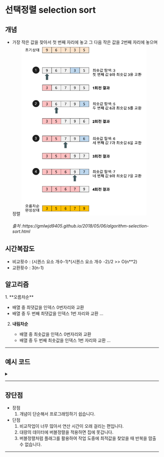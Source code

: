 # 선택정렬 selection sort

<h2>개념</h2>

- 가장 작은 값을 찾아서 첫 번째 자리에 놓고 그 다음 작은 값을 2번째 자리에 놓으며 정렬
  ![Alt text](../../../img/selectionsort.PNG)
  
  <h6>출처 :https://gmlwjd9405.github.io/2018/05/06/algorithm-selection-sort.html</h6>

<h2>시간복잡도</h2>

  -  비교횟수 : (시퀀스 요소 개수-1)*(시퀀스 요소 개수 -2)/2 >> O(n**2)
  -  교환횟수 : 3(n-1)

<h2>알고리즘</h2>
1. **오름차순**
   
   - 배열 중 최댓값을 인덱스 0번자리와 교환
   - 배열 중 두 번째 최댓값을 인덱스 1번 자리와 교환
     ...

2. **내림차순**
   
   - 배열 중 최솟값을 인덱스 0번자리와 교환
   - 배열 중 두 번째 최솟값을 인덱스 1번 자리와 교환
     ...

---

<h2>예시 코드</h2> 
<details>
<summary> </summary>
<div markdown="1">

```python
def selection_sort(data, increasing = True):
    #오름차순
    if increasing == True:

        for i in range(len(data)-1):
            max_idx = i

            for j in range(i+1, len(data)):               
                if data[max_idx] < data[j]:
                    max_idx = j

            data[max_idx], data[i] = data[i], data[max_idx]

    # 내림차순
    else:
        for i in range(len(data)-1):
            min_idx = i

            for j in range(i+1, len(data)):               
                if data[min_idx] > data[j]:
                    min_idx = j
            data[min_idx], data[i] = data[i], data[min_idx]

    return data

if __name__ == '__main__':
    numbers = [7, 4, 11, 9, 2]

    print(selection_sort(numbers))
    print(selection_sort(numbers, increasing = False))
```

</div>
</details>

---

<h2>장단점</h2>

- 장점
  1. 개념이 단순해서 프로그래밍하기 쉽습니다.
- 단점
  1. 비교작업이 너무 많아서 연산 시간이 오래 걸리는 편입니다.
  2. 대량의 데이터에 버블정렬을 적용하면 집에 못갑니다.
  3. 버블정렬처럼 플래그를 활용하여 작업 도중에 최적값을 찾았을 때 반복을 맘출 수 없습니다.

---
